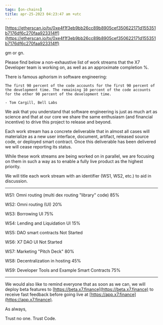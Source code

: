 ```yaml
---
tags: [on-chains]
title: apr-25-2023 04:23:47 am +utc
---
```


[https://etherscan.io/tx/0xe4f1f3eb9bb26cc89b8905cef350622171d155351b7176df6c270faa923314ff](https://etherscan.io/tx/0xe4f1f3eb9bb26cc89b8905cef350622171d155351b7176df6c270faa923314ff)

gm or gn.

Please find below a non-exhaustive list of work streams that the X7 Developer team is working on, as well as an approximate completion %.

There is famous aphorism in software engineering:

    The first 90 percent of the code accounts for the first 90 percent of the development time. The remaining 10 percent of the code accounts for the other 90 percent of the development time.

    - Tom Cargill, Bell Labs

We ask that you understand that software engineering is just as much art as science and that at our core we share the same enthusiasm (and financial incentive) to drive this project to release and beyond.

Each work stream has a concrete deliverable that in almost all cases will materialize as a new user interface, document, artifact, released source code, or deployed smart contract. Once this deliverable has been delivered we will cease reporting its status.

While these work streams are being worked on in parallel, we are focusing on them in such a way as to enable a fully live product as the highest priority.

We will title each work stream with an identifier (WS1, WS2, etc.) to aid in discussion.

---

WS1: Omni routing (multi dex routing "library" code)
85%

WS2: Omni routing (UI)
20%

WS3: Borrowing UI
75%

WS4: Lending and Liquidation UI
15%

WS5: DAO smart contracts
Not Started

WS6: X7 DAO UI
Not Started

WS7: Marketing "Pitch Deck"
80%

WS8: Decentralization in hosting
45%

WS9: Developer Tools and Example Smart Contracts
75%

---

We would also like to remind everyone that as soon as we can, we will deploy beta features to [https://beta.x7.finance](https://beta.x7.finance) to receive fast feedback before going live at [https://app.x7.finance](https://app.x7.finance).

As always,

Trust no one. Trust Code.
